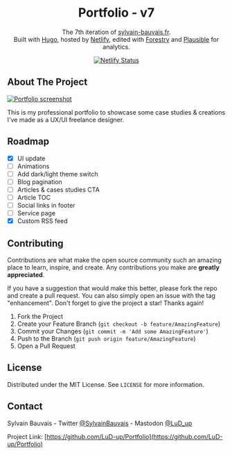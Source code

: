 <h1 align="center">
  Portfolio - v7
</h1>
<p align="center">
  The 7th iteration of <a href="https://sylvain-bauvais.fr">sylvain-bauvais.fr</a>.<br>
  Built with <a href="https://gohugo.io">Hugo</a>, hosted by <a href="https://www.netlify.com/">Netlify</a>, edited with <a href="https://forestry.io">Forestry</a> and <a href="https://plausible.io">Plausible</a> for analytics.
</p>
<p align="center">
  <a href="https://app.netlify.com/sites/sylvain-bauvais/deploys">
    <img src="https://api.netlify.com/api/v1/badges/ffc2e49f-ef77-40b7-8904-751752268271/deploy-status" alt="Netlify Status" />
  </a>
</p>

## About The Project

[![Portfolio screenshot](https://sylvain-bauvais.fr/portfolio-screenshot.png)](https://sylvain-bauvais.fr)

This is my professional portfolio to showcase some case studies & creations I've made as a UX/UI freelance designer.

## Roadmap

- [x] UI update
- [ ] Animations
- [ ] Add dark/light theme switch
- [ ] Blog pagination
- [ ] Articles & cases studies CTA
- [ ] Article TOC
- [ ] Social links in footer
- [ ] Service page
- [x] Custom RSS feed

## Contributing

Contributions are what make the open source community such an amazing place to learn, inspire, and create. Any contributions you make are **greatly appreciated**.

If you have a suggestion that would make this better, please fork the repo and create a pull request. You can also simply open an issue with the tag "enhancement".
Don't forget to give the project a star! Thanks again!

1. Fork the Project
2. Create your Feature Branch (`git checkout -b feature/AmazingFeature`)
3. Commit your Changes (`git commit -m 'Add some AmazingFeature'`)
4. Push to the Branch (`git push origin feature/AmazingFeature`)
5. Open a Pull Request

## License

Distributed under the MIT License. See `LICENSE` for more information.

## Contact

Sylvain Bauvais - Twitter [@SylvainBauvais](https://twitter.com/SylvainBauvais) - Mastodon [@LuD_up](https://mastodon.social/@LuD_up)

Project Link: [https://github.com/LuD-up/Portfolio](https://github.com/LuD-up/Portfolio)
